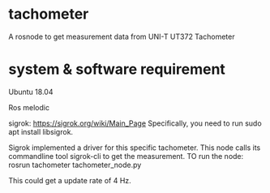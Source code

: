 # tachometer
A rosnode to get measurement data from UNI-T UT372 Tachometer

# system & software requirement
Ubuntu 18.04

Ros melodic

sigrok: https://sigrok.org/wiki/Main_Page Specifically, you need to run sudo apt install libsigrok.

Sigrok implemented a driver for this specific tachometer. This node calls its commandline tool sigrok-cli to get the measurement.
TO run the node: rosrun tachometer tachometer_node.py

This could get a update rate of 4 Hz.

